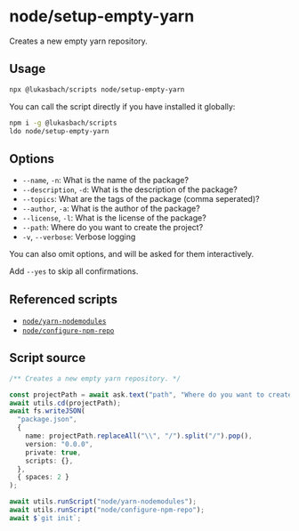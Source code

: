 # node/setup-empty-yarn

Creates a new empty yarn repository.


## Usage

```bash
npx @lukasbach/scripts node/setup-empty-yarn
```

You can call the script directly if you have installed it globally:

```bash
npm i -g @lukasbach/scripts
ldo node/setup-empty-yarn
```

## Options

- `--name`, `-n`: What is the name of the package?
- `--description`, `-d`: What is the description of the package?
- `--topics`: What are the tags of the package (comma seperated)?
- `--author`, `-a`: What is the author of the package?
- `--license`, `-l`: What is the license of the package?
- `--path`: Where do you want to create the project?
- `-v`, `--verbose`: Verbose logging

You can also omit options, and will be asked for them interactively.

Add `--yes` to skip all confirmations.

## Referenced scripts

- [`node/yarn-nodemodules`](node/yarn-nodemodules)
- [`node/configure-npm-repo`](node/configure-npm-repo)

## Script source

```typescript
/** Creates a new empty yarn repository. */

const projectPath = await ask.text("path", "Where do you want to create the project?", process.cwd());
await utils.cd(projectPath);
await fs.writeJSON(
  "package.json",
  {
    name: projectPath.replaceAll("\\", "/").split("/").pop(),
    version: "0.0.0",
    private: true,
    scripts: {},
  },
  { spaces: 2 }
);

await utils.runScript("node/yarn-nodemodules");
await utils.runScript("node/configure-npm-repo");
await $`git init`;

````

